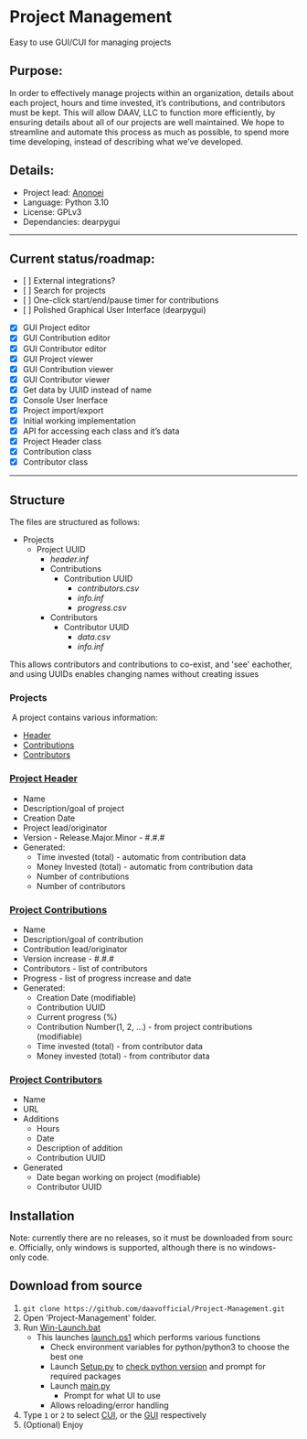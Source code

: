 # Project Management
 Easy to use GUI/CUI for managing projects

## Purpose:
In order to effectively manage projects within an organization, details about each project, hours and time invested, it’s contributions, and contributors must be kept. This will allow DAAV, LLC to function more efficiently, by ensuring details about all of our projects are well maintained. We hope to streamline and automate this process as much as possible, to spend more time developing, instead of describing what we’ve developed.

## Details:
 - Project lead: [Anonoei](https://github.com/Anonoei)
 - Language: Python 3.10
 - License: GPLv3
 - Dependancies: dearpygui

----

## Current status/roadmap:
 - [ ] External integrations?
 - [ ] Search for projects
 - [ ] One-click start/end/pause timer for contributions
 - [ ] Polished Graphical User Interface (dearpygui)
 - [X] GUI Project editor
 - [X] GUI Contribution editor
 - [X] GUI Contributor editor
 - [X] GUI Project viewer
 - [X] GUI Contribution viewer
 - [X] GUI Contributor viewer
 - [X] Get data by UUID instead of name
 - [X] Console User Inerface
 - [X] Project import/export
 - [X] Initial working implementation
 - [X] API for accessing each class and it’s data
 - [X] Project Header class
 - [X] Contribution class
 - [X] Contributor class

----
## Structure
The files are structured as follows:
 - Projects
   - Project UUID
     - *header.inf*
     - Contributions
       - Contribution UUID
         - *contributors.csv*
         - *info.inf*
         - *progress.csv*
     - Contributors
       - Contributor UUID
         - *data.csv*
         - *info.inf*

This allows contributors and contributions to co-exist, and 'see' eachother, and using UUIDs enables changing names without creating issues
### Projects
 A project contains various information:
 - [Header](https://github.com/daavofficial/Project-Management/blob/main/src/common_types/project.py)
 - [Contributions](https://github.com/daavofficial/Project-Management/blob/main/src/common_types/contribution.py)
 - [Contributors](https://github.com/daavofficial/Project-Management/blob/main/src/common_types/contributor.py)
### [Project Header](https://github.com/daavofficial/Project-Management/blob/main/src/common_types/project.py)
 - Name
 - Description/goal of project
 - Creation Date
 - Project lead/originator
 - Version - Release.Major.Minor - #.#.#
 - Generated:
   - Time invested (total) - automatic from contribution data
   - Money Invested (total) - automatic from contribution data
   - Number of contributions
   - Number of contributors
### [Project Contributions](https://github.com/daavofficial/Project-Management/blob/main/src/common_types/contribution.py)
 - Name
 - Description/goal of contribution
 - Contribution lead/originator
 - Version increase - #.#.#
 - Contributors - list of contributors
 - Progress - list of progress increase and date
 - Generated:
   - Creation Date (modifiable)
   - Contribution UUID
   - Current progress (%)
   - Contribution Number(1, 2, ...) - from project contributions (modifiable)
   - Time invested (total) - from contributor data
   - Money invested (total) - from contributor data
### [Project Contributors](https://github.com/daavofficial/Project-Management/blob/main/src/common_types/contributor.py)
 - Name
 - URL
 - Additions
   - Hours
   - Date
   - Description of addition
   - Contribution UUID
 - Generated
   - Date began working on project (modifiable)
   - Contributor UUID
      
## Installation
Note: currently there are no releases, so it must be downloaded from source. Officially, only windows is supported, although there is no windows-only code.

## Download from source
 1. `git clone https://github.com/daavofficial/Project-Management.git`
 3. Open 'Project-Management' folder.
 4. Run [Win-Launch.bat](https://github.com/daavofficial/Project-Management/blob/main/Win-Launch.bat)
    - This launches [launch.ps1](https://github.com/daavofficial/Project-Management/blob/main/src/launch/launch.ps1) which performs various functions
      - Check environment variables for python/python3 to choose the best one
      - Launch [Setup.py](https://github.com/daavofficial/Project-Management/blob/main/src/setup/Setup.py) to [check python version](https://github.com/daavofficial/Project-Management/blob/main/src/setup/SetupPython.py) and prompt for required packages
      - Launch [main.py](https://github.com/daavofficial/Project-Management/blob/main/src/main.py)
        - Prompt for what UI to use 
      - Allows reloading/error handling
 5. Type `1` or `2` to select [CUI](https://github.com/daavofficial/Project-Management/blob/main/src/cui/cui.py), or the [GUI](https://github.com/daavofficial/Project-Management/blob/main/src/gui/gui.py) respectively
 6. (Optional) Enjoy
